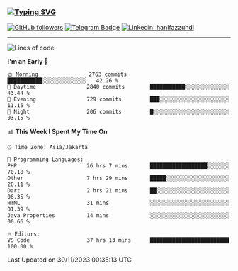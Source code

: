 ### [![Typing SVG](https://readme-typing-svg.herokuapp.com?font=lato&size=22&lines=Hi+There+👋)](https://git.io/typing-svg) 

[![GitHub followers](https://img.shields.io/github/followers/hanifazzuhdi?label=Follow&style=social)](https://github.com/hanifazzuhdi/?tab=follow) 
[![Telegram Badge](https://img.shields.io/badge/-hanif0198-blue?style=social&logo=telegram&link=https://www.t.me/hanif0198/)](https://www.t.me/hanif0198/) 
[![Linkedin: hanifazzuhdi](https://img.shields.io/badge/-hanifazzuhdi-blue?style=flat-square&logo=Linkedin&logoColor=white&link=https://www.linkedin.com/in/hanif-az-zuhdi-69688019b/)](https://www.linkedin.com/in/hanif-az-zuhdi-69688019b/) 

<hr/>

<!--START_SECTION:waka-->
![Lines of code](https://img.shields.io/badge/From%20Hello%20World%20I%27ve%20Written-40.0%20million%20lines%20of%20code-blue)

**I'm an Early 🐤** 

```text
🌞 Morning                2763 commits        ███████████░░░░░░░░░░░░░░   42.26 % 
🌆 Daytime                2840 commits        ███████████░░░░░░░░░░░░░░   43.44 % 
🌃 Evening                729 commits         ███░░░░░░░░░░░░░░░░░░░░░░   11.15 % 
🌙 Night                  206 commits         █░░░░░░░░░░░░░░░░░░░░░░░░   03.15 % 
```


📊 **This Week I Spent My Time On** 

```text
🕑︎ Time Zone: Asia/Jakarta

💬 Programming Languages: 
PHP                      26 hrs 7 mins       ██████████████████░░░░░░░   70.18 % 
Other                    7 hrs 29 mins       █████░░░░░░░░░░░░░░░░░░░░   20.11 % 
Dart                     2 hrs 21 mins       ██░░░░░░░░░░░░░░░░░░░░░░░   06.35 % 
HTML                     31 mins             ░░░░░░░░░░░░░░░░░░░░░░░░░   01.39 % 
Java Properties          14 mins             ░░░░░░░░░░░░░░░░░░░░░░░░░   00.66 % 

🔥 Editors: 
VS Code                  37 hrs 13 mins      █████████████████████████   100.00 % 
```


 Last Updated on 30/11/2023 00:35:13 UTC
<!--END_SECTION:waka-->

